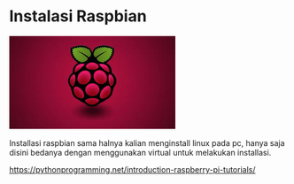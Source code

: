 # Instalasi Raspbian

![Gambar](img/raspbi.jpeg)

Installasi raspbian sama halnya kalian menginstall linux pada pc, hanya saja disini bedanya dengan menggunakan virtual untuk melakukan installasi.

https://pythonprogramming.net/introduction-raspberry-pi-tutorials/
